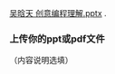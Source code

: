 [吴晗天 创意编程理解.pptx](https://github.com/wuhantian189/studentNumber-yourName/files/7403044/default.pptx)
.
### 上传你的ppt或pdf文件
（内容说明选填）
